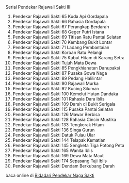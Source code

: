 Serial Pendekar Rajawali Sakti III
01. Pendekar Rajawali Sakti 65 Kuda Api Gordapala
02. Pendekar Rajawali Sakti 66 Rahasia Gordapala
03. Pendekar Rajawali Sakti 67 Perangkap Berdarah
04. Pendekar Rajawali Sakti 68 Geger Putri Istana
05. Pendekar Rajawali Sakti 69 Titisan Ratu Pantai
Selatan
06. Pendekar Rajawali Sakti 70 Kembang Bukit
Lontar
07. Pendekar Rajawali Sakti 71 Ladang Pembantaian
08. Pendekar Rajawali Sakti Korban Ratu Pelangi
09. Pendekar Rajawali Sakti 75 Kabut Hitam di
Karang Setra
10. Pendekar Rajawali Sakti Tujuh Mata Dewa
11. Pendekar Rajawali Sakti 85 Pengkhianatan
Danupaksi
12. Pendekar Rajawali Sakti 87 Pusaka Gowa Naga
13. Pendekar Rajawali Sakti 89 Pedang Halilintar
14. Pendekar Rajawali Sakti 90 Rajawali Murka
15. Pendekar Rajawali Sakti 92 Kucing Siluman
16. Pendekar Rajawali Sakti 100 Kemelut Hutan
Dandaka
17. Pendekar Rajawali Sakti 101 Rahasia Dara Iblis
18. Pendekar Rajawali Sakti 109 Darah di Bukit
Serigala
19. Pendekar Rajawali Sakti 115 Pusaka Pantai
Selatan
20. Pendekar Rajawali Sakti 126 Mawar Berbisa
21. Pendekar Rajawali Sakti 128 Rahasia Cincin
Mustika
22. Pendekar Rajawali Sakti 133 Tengkorak Hitam
23. Pendekar Rajawali Sakti 136 Singa Gurun
24. Pendekar Rajawali Sakti Datuk Pulau Ular
25. Pendekar Rajawali Sakti 144 Telapak Kematian
26. Pendekar Rajawali Sakti 145 Sengketa Tiga
Potong Peta
27. Pendekar Rajawali Sakti 165 Wanita Iblis
28. Pendekar Rajawali Sakti 169 Dewa Mata Maut
29. Pendekar Rajawali Sakti 174 Sepasang Taji Iblis
30. Pendekar Rajawali Sakti Dendam Berkubang
Darah

baca online di <a href='http://cerita-silat.mywapblog.com' title='Pedang Sakti Cersil Istana Pendekar Dewa Naga Raja Iblis Racun Ceritasilat '> Bidadari Pendekar Naga Sakti</a>